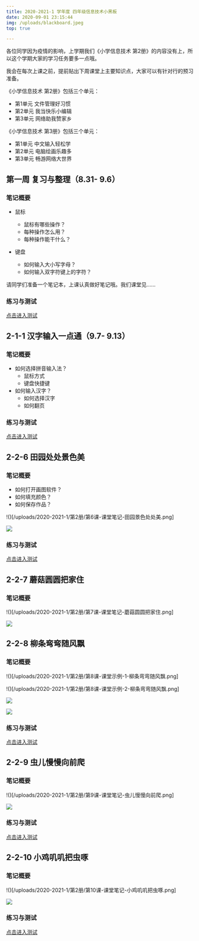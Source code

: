 ```yaml
---
title: 2020-2021-1 学年度 四年级信息技术小黑板
date: 2020-09-01 23:15:44
img: /uploads/blackboard.jpeg
top: true

---
```

各位同学因为疫情的影响，上学期我们《小学信息技术 第2册》的内容没有上，所以这个学期大家的学习任务要多一点哦。

我会在每次上课之前，提前贴出下周课堂上主要知识点，大家可以有针对行的预习准备。

《小学信息技术 第2册》包括三个单元：

- 第1单元 文件管理好习惯
- 第2单元  我当快乐小编辑
- 第3单元 网络助我赞家乡

《小学信息技术 第3册》包括三个单元：
- 第1单元 中文输入轻松学
- 第2单元 电脑绘画乐趣多
- 第3单元 畅游网络大世界

## 第一周 复习与整理（8.31- 9.6）

### 笔记概要

- 鼠标
  - 鼠标有哪些操作？
  - 每种操作怎么用？
  - 每种操作能干什么？

- 键盘
  - 如何输入大小写字母？
  - 如何输入双字符键上的字符？

请同学们准备一个笔记本，上课认真做好笔记哦。我们课堂见……


### 练习与测试

[点击进入测试](https://ks.wjx.top/jq/90657673.aspx)

## 2-1-1 汉字输入一点通（9.7- 9.13）

### 笔记概要

- 如何选择拼音输入法？
  - 鼠标方式
  - 键盘快捷键
- 如何输入汉字？
  - 如何选择汉字
  - 如何翻页

### 练习与测试

[点击进入测试](https://ks.wjx.top/jq/90738331.aspx)

## 2-2-6 田园处处景色美

### 笔记概要

- 如何打开画图软件？
- 如何填充颜色？
- 如何保存作品？

!()[/uploads/2020-2021-1/第2册/第6课-课堂笔记-田园景色处处美.png]

![](/courses/ITP2/Lesson6-notes.png)

### 练习与测试

[点击进入测试]()

## 2-2-7 蘑菇圆圆把家住

### 笔记概要

!()[/uploads/2020-2021-1/第2册/第7课-课堂笔记-蘑菇圆圆把家住.png]

![](/courses/ITP2/Lesson7-notes.png)

## 2-2-8 柳条弯弯随风飘

### 笔记概要

!()[/uploads/2020-2021-1/第2册/第8课-课堂示例-1-柳条弯弯随风飘.png]

!()[/uploads/2020-2021-1/第2册/第8课-课堂示例-2-柳条弯弯随风飘.png]

![](/courses/ITP2/Lesson8-notes-1.png)

![](/courses/ITP2/Lesson8-notes-2.png)

### 练习与测试

[点击进入测试]()

## 2-2-9 虫儿慢慢向前爬

### 笔记概要

!()[/uploads/2020-2021-1/第2册/第9课-课堂笔记-虫儿慢慢向前爬.png]

![](/courses/ITP2/Lesson9-notes.png)

### 练习与测试

[点击进入测试]()

## 2-2-10 小鸡叽叽把虫啄

### 笔记概要

!()[/uploads/2020-2021-1/第2册/第10课-课堂笔记-小鸡叽叽把虫啄.png]

![](/courses/ITP2/Lesson10-notes.png)

### 练习与测试

[点击进入测试]()